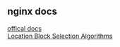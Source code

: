 ## nginx docs
[offical docs](http://nginx.org/en/docs/)<br>
[Location Block Selection Algorithms](https://www.digitalocean.com/community/tutorials/understanding-nginx-server-and-location-block-selection-algorithms)
